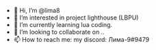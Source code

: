 - 👋 Hi, I’m @lima8
- 👀 I’m interested in project lighthouse (LBPU)
- 🌱 I’m currently learning lua coding.
- 💞️ I’m looking to collaborate on ..
- 📫 How to reach me: my discord: Лима-9#9479


<!---
lima8/lima8 is a ✨ special ✨ repository because its `README.md` (this file) appears on your GitHub profile.
You can click the Preview link to take a look at your changes.
--->
